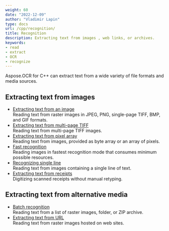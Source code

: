 ```yaml
---
weight: 60
date: "2022-12-09"
author: "Vladimir Lapin"
type: docs
url: /cpp/recognition/
title: Recognition
description: Extracting text from images , web links, or archives.
keywords:
- read
- extract
- OCR
- recognize
---
```


Aspose.OCR for C++ can extract text from a wide variety of file formats and media sources.

## Extracting text from images

- [Extracting text from an image](/ocr/cpp/recognition/image/)  
  Reading text from raster images in JPEG, PNG, single-page TIFF, BMP, and GIF formats.
- [Extracting text from multi-page TIFF](/ocr/cpp/recognition/tiff/)  
  Reading text from multi-page TIFF images.
- [Extracting text from pixel array](/ocr/cpp/recognition/pixel/)  
  Reading text from images, provided as byte array or an array of pixels.
- [Fast recognition](/ocr/cpp/fast-recognition/)  
  Reading images in fastest recognition mode that consumes minimum possible resources.
- [Recognizing single line](/ocr/cpp/recognize-single-line/)  
  Reading text from images containing a single line of text.
- [Extracting text from receipts](/ocr/cpp/recognition/receipt/)  
  Digitizing scanned receipts without manual retyping.

## Extracting text from alternative media

- [Batch recognition](/ocr/cpp/batch-recognition/)  
  Reading text from a list of raster images, folder, or ZIP archive.
- [Extracting text from URL](/ocr/cpp/recognition/url/)  
  Reading text from raster images hosted on web sites.
